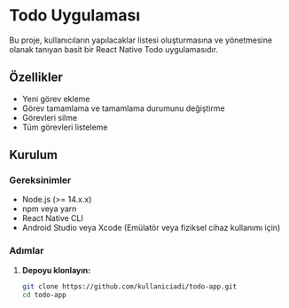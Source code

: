 # Todo Uygulaması

Bu proje, kullanıcıların yapılacaklar listesi oluşturmasına ve yönetmesine olanak tanıyan basit bir React Native Todo uygulamasıdır.

## Özellikler

- Yeni görev ekleme
- Görev tamamlama ve tamamlama durumunu değiştirme
- Görevleri silme
- Tüm görevleri listeleme

## Kurulum

### Gereksinimler

- Node.js (>= 14.x.x)
- npm veya yarn
- React Native CLI
- Android Studio veya Xcode (Emülatör veya fiziksel cihaz kullanımı için)

### Adımlar

1. **Depoyu klonlayın:**

   ```bash
   git clone https://github.com/kullaniciadi/todo-app.git
   cd todo-app
